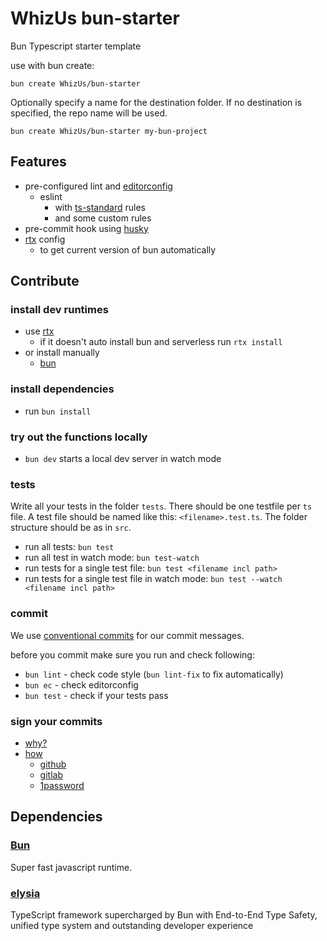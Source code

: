 # WhizUs bun-starter
Bun Typescript starter template

use with bun create:
```
bun create WhizUs/bun-starter
```

Optionally specify a name for the destination folder. If no destination is specified, the repo name will be used.
```
bun create WhizUs/bun-starter my-bun-project
```

## Features
- pre-configured lint and [editorconfig](https://editorconfig.org/)
  - eslint
    - with [ts-standard](https://github.com/standard/ts-standard) rules
    - and some custom rules
- pre-commit hook using [husky](https://typicode.github.io/husky/)
- [rtx](https://rtx.pub/) config
  - to get current version of bun automatically

## Contribute

### install dev runtimes

- use [rtx](https://rtx.pub/)
  - if it doesn't auto install bun and serverless run `rtx install`
- or install manually
  - [bun](https://bun.sh/)

### install dependencies

- run `bun install`

### try out the functions locally
- `bun dev` starts a local dev server in watch mode

### tests

Write all your tests in the folder `tests`.
There should be one testfile per `ts` file. A test file should be named like this: `<filename>.test.ts`.
The folder structure should be as in `src`.

- run all tests: `bun test`
- run all test in watch mode: `bun test-watch`
- run tests for a single test file: `bun test <filename incl path>`
- run tests for a single test file in watch mode: `bun test --watch <filename incl path>`

### commit

We use [conventional commits](https://www.conventionalcommits.org/en/v1.0.0/#summary) for our commit messages.

before you commit make sure you run and check following:
- `bun lint` - check code style (`bun lint-fix` to fix automatically)
- `bun ec` - check editorconfig
- `bun test` - check if your tests pass

### sign your commits

- [why?](https://dlorenc.medium.com/should-you-sign-git-commits-f068b07e1b1f)
- [how](https://docs.github.com/en/authentication/managing-commit-signature-verification/signing-commits)
  - [github](https://docs.github.com/en/authentication/managing-commit-signature-verification/signing-commits)
  - [gitlab](https://docs.gitlab.com/ee/user/project/repository/signed_commits/)
  - [1password](https://developer.1password.com/docs/ssh/git-commit-signing/)

## Dependencies

### [Bun](https://bun.sh/)

Super fast javascript runtime.

### [elysia](https://elysiajs.com/)

TypeScript framework supercharged by Bun with End-to-End Type Safety, unified type system and outstanding developer experience
